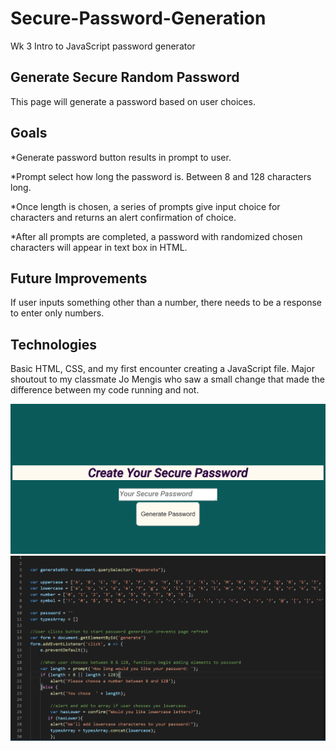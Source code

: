 # Secure-Password-Generation
Wk 3 Intro to JavaScript password generator

## Generate Secure Random Password
This page will generate a password based on user choices.

## Goals
*Generate password button results in prompt to user.

*Prompt select how long the password is. Between 8 and 128 characters long.

*Once length is chosen, a series of prompts give input choice for characters and returns an alert confirmation of choice.

*After all prompts are completed, a password with randomized chosen characters will appear in text box in HTML.

## Future Improvements
If user inputs something other than a number, there needs to be a response to enter only numbers.

## Technologies
Basic HTML, CSS, and my first encounter creating a JavaScript file.
Major shoutout to my classmate Jo Mengis who saw a small change that made the difference between my code running and not.

![webpage example](./assets/passwordpreview.png)
![JavaScriptexample](./assets/jspreview.png)


